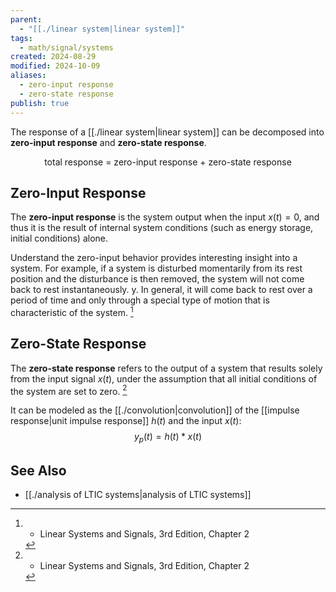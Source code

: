 ```yaml
---
parent:
  - "[[./linear system|linear system]]"
tags:
  - math/signal/systems
created: 2024-08-29
modified: 2024-10-09
aliases:
  - zero-input response
  - zero-state response
publish: true
---
```

The response of a [[./linear system|linear system]] can be decomposed into **zero-input response** and **zero-state response**.

<div style="text-align: center;">
total response = zero-input response + zero-state response
</div>

## Zero-Input Response
The **zero-input response** is the system output when the input $x(t) = 0$, and thus it is the result of internal system conditions (such as energy storage, initial conditions) alone.

Understand the zero-input behavior provides interesting insight into a system. For example, if a system is disturbed momentarily from its rest position and the disturbance is then removed, the system will not come back to rest instantaneously. y. In general, it will come back to
rest over a period of time and only through a special type of motion that is characteristic of the system. [^1]

## Zero-State Response
The **zero-state response** refers to the output of a system that results solely from the input signal $x(t)$, under the assumption that all initial conditions of the system are set to zero. [^1]

It can be modeled as the [[./convolution|convolution]] of the [[impulse response|unit impulse response]] $h(t)$ and the input $x(t)$:
$$
y_p(t) = h(t) * x(t)
$$

## See Also
- [[./analysis of LTIC systems|analysis of LTIC systems]]

[^1]: - Linear Systems and Signals, 3rd Edition, Chapter 2